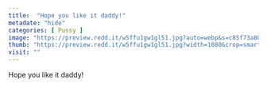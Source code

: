 ```yaml
---
title:  "Hope you like it daddy!"
metadate: "hide"
categories: [ Pussy ]
image: "https://preview.redd.it/w5ffu1gw1gl51.jpg?auto=webp&s=c85f73a8069bb60c6cac2cf7bf1c028b5c19b3dd"
thumb: "https://preview.redd.it/w5ffu1gw1gl51.jpg?width=1080&crop=smart&auto=webp&s=8a22556bf0aa463c57760f5b4189da3938c474d8"
visit: ""
---
```

Hope you like it daddy!
